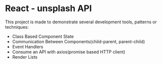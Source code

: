 # React - unsplash API

This project is made to demonstrate several development tools, patterns or techniques:

- Class Based Component State
- Communication Between Components(child-parent, parent-child)
- Event Handlers
- Consume an API with axios(promise based HTTP client)
- Render Lists
